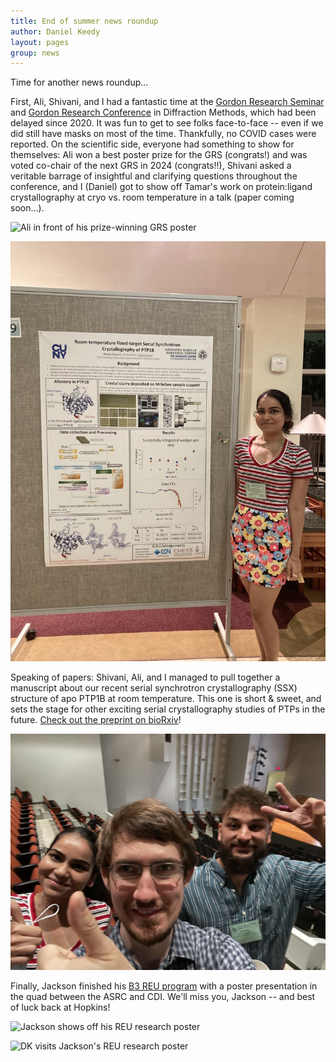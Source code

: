 ```yaml
---
title: End of summer news roundup
author: Daniel Keedy
layout: pages
group: news
---
```


Time for another news roundup... 

First, Ali, Shivani, and I had a fantastic time at the [Gordon Research Seminar](https://www.grc.org/diffraction-methods-in-structural-biology-grs-conference/2022/) and [Gordon Research Conference](https://www.grc.org/diffraction-methods-in-structural-biology-conference/2022/) in Diffraction Methods, which had been delayed since 2020. It was fun to get to see folks face-to-face -- even if we did still have masks on most of the time. Thankfully, no COVID cases were reported. On the scientific side, everyone had something to show for themselves: Ali won a best poster prize for the GRS (congrats!) and was voted co-chair of the next GRS in 2024 (congrats!!), Shivani asked a veritable barrage of insightful and clarifying questions throughout the conference, and I (Daniel) got to show off Tamar's work on protein:ligand crystallography at cryo vs. room temperature in a talk (paper coming soon...).

<span class="image fit"><img src="/images/GRC_2022_poster_AE.jpg" alt="Ali in front of his prize-winning GRS poster" class="img-responsive"></span>

<span class="image fit"><img src="/images/GRC_2022_poster_SS.jpg" alt="Shivani in front of her GRS/GRC poster" class="img-responsive"></span>

Speaking of papers: Shivani, Ali, and I managed to pull together a manuscript about our recent serial synchrotron crystallography (SSX) structure of apo PTP1B at room temperature. This one is short & sweet, and sets the stage for other exciting serial crystallography studies of PTPs in the future. [Check out the preprint on bioRxiv](https://www.biorxiv.org/content/10.1101/2022.07.28.501725v1)!

<span class="image fit"><img src="/images/PTP1B_chip_paper_submitted.jpg" alt="Shivani, Ali, and DK celebrate submitting a paper at the GRC" class="img-responsive"></span>

Finally, Jackson finished his [B3 REU program](https://www.b3-reu.ccny.cuny.edu/) with a poster presentation in the quad between the ASRC and CDI. We'll miss you, Jackson -- and best of luck back at Hopkins!

<span class="image fit"><img src="/images/Jackson_REU_2022_last_day_1.png" alt="Jackson shows off his REU research poster" class="img-responsive"></span>

<span class="image fit"><img src="/images/Jackson_REU_2022_last_day_2.png" alt="DK visits Jackson's REU research poster" class="img-responsive"></span>
